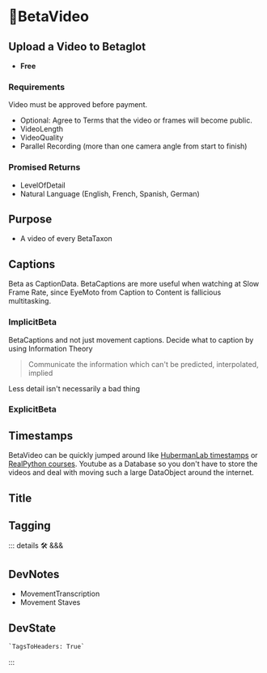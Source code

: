 # 🔷<beta>BetaVideo</beta>

## Upload a Video to Betaglot

- **Free**

### Requirements

Video must be approved before payment.

- Optional: Agree to Terms that the video or frames will become public.
- VideoLength
- VideoQuality
- Parallel Recording (more than one camera angle from start to finish)

### Promised Returns

- LevelOfDetail
- Natural Language (English, French, Spanish, German)

## Purpose

- A video of every BetaTaxon

## Captions

Beta as CaptionData. BetaCaptions are more useful when watching at Slow Frame Rate, since EyeMoto from Caption to Content is fallicious multitasking.

### ImplicitBeta

BetaCaptions and not just movement captions. Decide what to caption by using Information Theory

> Communicate the information which can't be predicted, interpolated, implied

Less detail isn't necessarily a bad thing

### ExplicitBeta

## Timestamps

BetaVideo can be quickly jumped around like [HubermanLab timestamps](https://www.hubermanlab.com/episode/dr-cal-newport-how-to-enhance-focus-and-improve-productivity) or [RealPython courses](https://realpython.com/lessons/when-to-use-classes-python/#t=120.12). Youtube as a Database so you don't have to store the videos and deal with moving such a large DataObject around the internet.

## Title

## Tagging

::: details 🛠 <dev>&&&</dev>

## DevNotes

- MovementTranscription
- Movement Staves

## DevState

```py
`TagsToHeaders: True`
```

:::
